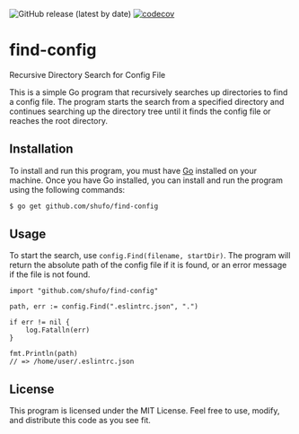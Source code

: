 ![GitHub release (latest by date)](https://img.shields.io/github/v/release/shufo/find-config)
[![codecov](https://codecov.io/gh/shufo/find-config/branch/main/graph/badge.svg?token=PeApmbPdsM)](https://codecov.io/gh/shufo/find-config)

# find-config

Recursive Directory Search for Config File

This is a simple Go program that recursively searches up directories to find a config file. The program starts the search from a specified directory and continues searching up the directory tree until it finds the config file or reaches the root directory.

## Installation

To install and run this program, you must have [Go](https://golang.org/) installed on your machine.
Once you have Go installed, you can install and run the program using the following commands:

```bash
$ go get github.com/shufo/find-config
```

## Usage

To start the search, use `config.Find(filename, startDir)`.
The program will return the absolute path of the config file if it is found, or an error message if the file is not found.

```golang
import "github.com/shufo/find-config"

path, err := config.Find(".eslintrc.json", ".")

if err != nil {
	log.Fatalln(err)
}

fmt.Println(path)
// => /home/user/.eslintrc.json
```

## License

This program is licensed under the MIT License. Feel free to use, modify, and distribute this code as you see fit.
